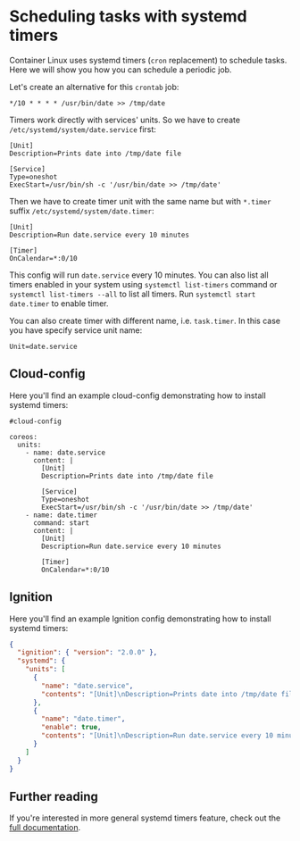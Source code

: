# Scheduling tasks with systemd timers

Container Linux uses systemd timers (`cron` replacement) to schedule tasks. Here we will show you how you can schedule a periodic job.

Let's create an alternative for this `crontab` job:

```
*/10 * * * * /usr/bin/date >> /tmp/date
```

Timers work directly with services' units. So we have to create `/etc/systemd/system/date.service` first:

```
[Unit]
Description=Prints date into /tmp/date file

[Service]
Type=oneshot
ExecStart=/usr/bin/sh -c '/usr/bin/date >> /tmp/date'
```

Then we have to create timer unit with the same name but with `*.timer` suffix `/etc/systemd/system/date.timer`:

```
[Unit]
Description=Run date.service every 10 minutes

[Timer]
OnCalendar=*:0/10
```



This config will run `date.service` every 10 minutes. You can also list all timers enabled in your system using `systemctl list-timers` command or `systemctl list-timers --all` to list all timers. Run `systemctl start date.timer` to enable timer.

You can also create timer with different name, i.e. `task.timer`. In this case you have specify service unit name:

```
Unit=date.service
```

## Cloud-config

Here you'll find an example cloud-config demonstrating how to install systemd timers:

```cloud-config
#cloud-config

coreos:
  units:
    - name: date.service
      content: |
        [Unit]
        Description=Prints date into /tmp/date file

        [Service]
        Type=oneshot
        ExecStart=/usr/bin/sh -c '/usr/bin/date >> /tmp/date'
    - name: date.timer
      command: start
      content: |
        [Unit]
        Description=Run date.service every 10 minutes

        [Timer]
        OnCalendar=*:0/10
```

## Ignition

Here you'll find an example Ignition config demonstrating how to install systemd timers:

```json
{
  "ignition": { "version": "2.0.0" },
  "systemd": {
    "units": [
      {
        "name": "date.service",
        "contents": "[Unit]\nDescription=Prints date into /tmp/date file\n\n[Service]\nType=oneshot\nExecStart=/usr/bin/sh -c '/usr/bin/date >> /tmp/date'"
      },
      {
        "name": "date.timer",
        "enable": true,
        "contents": "[Unit]\nDescription=Run date.service every 10 minutes\n\n[Timer]\nOnCalendar=*:0/10\n\n[Install]\nWantedBy=multi-user.target"
      }
    ]
  }
}
```

## Further reading

If you're interested in more general systemd timers feature, check out the [full documentation](http://www.freedesktop.org/software/systemd/man/systemd.timer.html).

